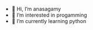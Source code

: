 - 👋 Hi, I’m anasagamy
- 👀 I’m interested in progamming
- 🌱 I’m currently learning python

<!---
anasXdied1/anasXdied1 is a ✨ special ✨ repository because its `README.md` (this file) appears on your GitHub profile.
You can click the Preview link to take a look at your changes.
--->
